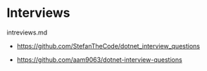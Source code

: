 # Interviews

intreviews.md

*   https://github.com/StefanTheCode/dotnet_interview_questions

*   https://github.com/aam9063/dotnet-interview-questions



